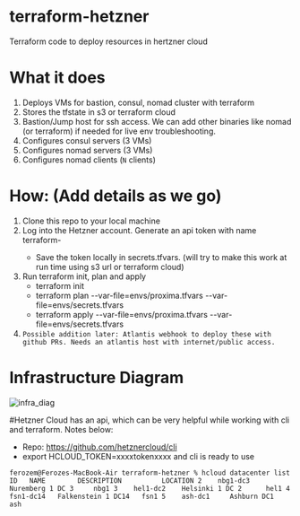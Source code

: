 # terraform-hetzner
Terraform code to deploy resources in hertzner cloud

# What it does
1. Deploys VMs for bastion, consul, nomad cluster with terraform
2. Stores the tfstate in s3 or terraform cloud
3. Bastion/Jump host for ssh access. We can add other binaries like nomad (or terraform) if needed for live env troubleshooting.
4. Configures consul servers (3 VMs)
5. Configures nomad servers (3 VMs)
6. Configures nomad clients (`N` clients)

# How: (Add details as we go)
1. Clone this repo to your local machine
2. Log into the Hetzner account. Generate an api token with name terraform-<project-name>
    * Save the token locally in secrets.tfvars. (will try to make this work at run time using s3 url or terraform cloud)
2. Run terraform init, plan and apply
    * terraform init
    * terraform plan --var-file=envs/proxima.tfvars --var-file=envs/secrets.tfvars
    * terraform apply --var-file=envs/proxima.tfvars --var-file=envs/secrets.tfvars
3. `Possible addition later: Atlantis webhook to deploy these with github PRs. Needs an atlantis host with internet/public access.`

# Infrastructure Diagram

![infra_diag](https://user-images.githubusercontent.com/103216595/162854278-85b2de02-5f83-446a-b98b-6cceade8ce13.png)


#Hetzner Cloud has an api, which can be very helpful while working with cli and terraform. Notes below:

* Repo: https://github.com/hetznercloud/cli
* export HCLOUD_TOKEN=xxxxtokenxxxx and cli is ready to use

`ferozem@Ferozes-MacBook-Air terraform-hetzner % hcloud datacenter list
ID   NAME        DESCRIPTION          LOCATION
2    nbg1-dc3    Nuremberg 1 DC 3     nbg1
3    hel1-dc2    Helsinki 1 DC 2      hel1
4    fsn1-dc14   Falkenstein 1 DC14   fsn1
5    ash-dc1     Ashburn DC1          ash
`

